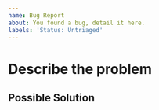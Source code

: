 ```yaml
---
name: Bug Report
about: You found a bug, detail it here.
labels: 'Status: Untriaged'
---
```


<!--- Provide a general summary of the issue in the Title above -->

# Describe the problem
<!--- Briefly describe the issue and the expected behavior. -->
<!--- Also, please be aware of our [Code of Conduct](https://www.chef.io/code-of-conduct/). -->

## Possible Solution
<!--- If you already have ideas about how to solve the issue, add them here. -->
